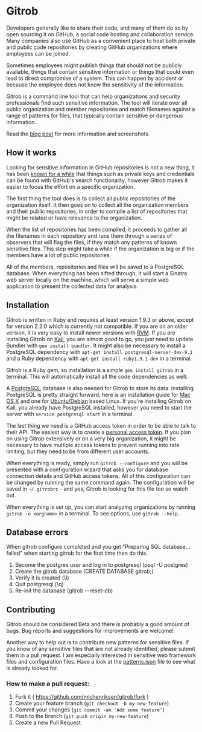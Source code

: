 # Gitrob

Developers generally like to share their code, and many of them do so by open sourcing it on GitHub, a social code hosting and collaboration service. Many companies also use GitHub as a convenient place to host both private and public code repositories by creating GitHub organizations where employees can be joined.

Sometimes employees might publish things that should not be publicly available, things that contain sensitive information or things that could even lead to direct compromise of a system. This can happen by accident or because the employee does not know the sensitivity of the information.

Gitrob is a command line tool that can help organizations and security professionals find such sensitive information. The tool will iterate over all public organization and member repositories and match filenames against a range of patterns for files, that typically contain sensitive or dangerous information.

Read the [blog post](http://michenriksen.com/blog/gitrob-putting-the-open-source-in-osint/) for more information and screenshots.

## How it works

Looking for sensitive information in GitHub repositories is not a new thing, it has been [known for a while](http://blog.conviso.com.br/2013/06/github-hacking-for-fun-and-sensitive.html) that things such as private keys and credentials can be found with GitHub's search functionality, however Gitrob makes it easier to focus the effort on a specific organization.

The first thing the tool does is to collect all public repositories of the organization itself. It then goes on to collect all the organization members and their public repositories, in order to compile a list of repositories that might be related or have relevance to the organization.

When the list of repositories has been compiled, it proceeds to gather all the filenames in each repository and runs them through a series of observers that will flag the files, if they match any patterns of known sensitive files. This step might take a while if the organization is big or if the members have a lot of public repositories.

All of the members, repositories and files will be saved to a PostgreSQL database. When everything has been sifted through, it will start a Sinatra web server locally on the machine, which will serve a simple web application to present the collected data for analysis.

## Installation

Gitrob is written in Ruby and requires at least version 1.9.3 or above, except for version 2.2.0 which is currently not compatible. If you are on an older version, it is very easy to install newer versions with [RVM](http://rvm.io/). If you are installing Gitrob on [Kali](http://www.kali.org/), you are almost good to go, you just need to update Bundler with `gem install bundler`. It might also be necessary to install a PostgreSQL dependency with `apt-get install postgresql-server-dev-9.1` and a Ruby dependency with `apt-get install ruby1.9.1-dev` in a terminal.

Gitrob is a Ruby gem, so installation is a simple `gem install gitrob` in a terminal. This will automatically install all the code dependencies as well.

A [PostgreSQL](http://www.postgresql.org/) database is also needed for Gitrob to store its data. Installing PostgreSQL is pretty straight forward; here is an installation guide for [Mac OS X](http://www.gotealeaf.com/blog/how-to-install-postgresql-on-a-mac) and one for [Ubuntu/Debian](https://www.digitalocean.com/community/tutorials/how-to-install-and-use-postgresql-on-ubuntu-14-04) based Linux. If you're installing Gitrob on Kali, you already have PostgreSQL installed, however you need to start the server with `service postgresql start` in a terminal.

The last thing we need is a GitHub access token in order to be able to talk to their API. The easiest way is to create a [personal access token](https://github.com/settings/applications). If you plan on using Gitrob extensively or on a very big organization, it might be necessary to have multiple access tokens to prevent running into rate limiting, but they need to be from different user accounts.

When everything is ready, simply run `gitrob --configure` and you will be presented with a configuration wizard that asks you for database connection details and GitHub access tokens. All of this configuration can be changed by running the same command again. The configuration will be saved in `~/.gitrobrc` - and yes, Gitrob is looking for this file too so watch out.

When everything is set up, you can start analyzing organizations by running `gitrob -o <orgname>` in a terminal. To see options, use `gitrob --help`.

## Database errors

When gitrob configure completed and you get "Preparing SQL database... failed" when starting gitrob for the first time then do this.

1. Become the postgres user and log in to postgresql (psql -U postgres)
2. Create the gitrob database (CREATE DATABASE gitrob;)
3. Verify it is created (\l)
4. Quit postgresql (\q)
5. Re-init the database (gitrob --reset-db)

## Contributing

Gitrob should be considered Beta and there is probably a good amount of bugs. Bug reports and suggestions for improvements are welcome!

Another way to help out is to contribute new patterns for sensitive files. If you know of any sensitive files that are not already identified, please submit them in a pull request. I am especially interested in sensitive web framework files and configuration files. Have a look at the [patterns.json](https://github.com/michenriksen/gitrob/blob/master/patterns.json) file to see what is already looked for.

### How to make a pull request:

1. Fork it ( https://github.com/michenriksen/gitrob/fork )
2. Create your feature branch (`git checkout -b my-new-feature`)
3. Commit your changes (`git commit -am 'Add some feature'`)
4. Push to the branch (`git push origin my-new-feature`)
5. Create a new Pull Request
